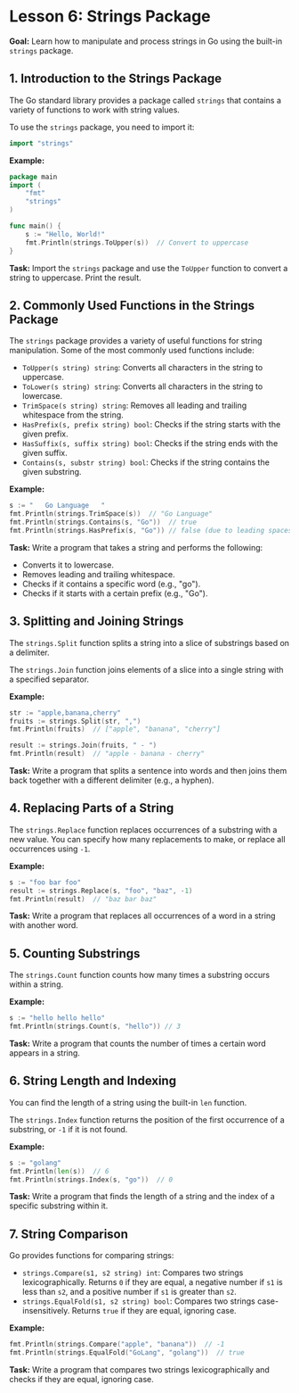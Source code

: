 # Lesson 6: Strings Package

**Goal:** Learn how to manipulate and process strings in Go using the built-in `strings` package.

## 1. Introduction to the Strings Package

The Go standard library provides a package called `strings` that contains a variety of functions to work with string values.

To use the `strings` package, you need to import it:

```go
import "strings"
```

**Example:**

```go
package main
import (
    "fmt"
    "strings"
)

func main() {
    s := "Hello, World!"
    fmt.Println(strings.ToUpper(s))  // Convert to uppercase
}
```

**Task:** Import the `strings` package and use the `ToUpper` function to convert a string to uppercase. Print the result.

## 2. Commonly Used Functions in the Strings Package

The `strings` package provides a variety of useful functions for string manipulation. Some of the most commonly used functions include:

- `ToUpper(s string) string`: Converts all characters in the string to uppercase.
- `ToLower(s string) string`: Converts all characters in the string to lowercase.
- `TrimSpace(s string) string`: Removes all leading and trailing whitespace from the string.
- `HasPrefix(s, prefix string) bool`: Checks if the string starts with the given prefix.
- `HasSuffix(s, suffix string) bool`: Checks if the string ends with the given suffix.
- `Contains(s, substr string) bool`: Checks if the string contains the given substring.

**Example:**

```go
s := "   Go Language   "
fmt.Println(strings.TrimSpace(s))  // "Go Language"
fmt.Println(strings.Contains(s, "Go"))  // true
fmt.Println(strings.HasPrefix(s, "Go")) // false (due to leading spaces)
```

**Task:** Write a program that takes a string and performs the following:

- Converts it to lowercase.
- Removes leading and trailing whitespace.
- Checks if it contains a specific word (e.g., "go").
- Checks if it starts with a certain prefix (e.g., "Go").

## 3. Splitting and Joining Strings

The `strings.Split` function splits a string into a slice of substrings based on a delimiter.

The `strings.Join` function joins elements of a slice into a single string with a specified separator.

**Example:**

```go
str := "apple,banana,cherry"
fruits := strings.Split(str, ",")
fmt.Println(fruits)  // ["apple", "banana", "cherry"]

result := strings.Join(fruits, " - ")
fmt.Println(result)  // "apple - banana - cherry"
```

**Task:** Write a program that splits a sentence into words and then joins them back together with a different delimiter (e.g., a hyphen).

## 4. Replacing Parts of a String

The `strings.Replace` function replaces occurrences of a substring with a new value. You can specify how many replacements to make, or replace all occurrences using `-1`.

**Example:**

```go
s := "foo bar foo"
result := strings.Replace(s, "foo", "baz", -1)
fmt.Println(result)  // "baz bar baz"
```

**Task:** Write a program that replaces all occurrences of a word in a string with another word.

## 5. Counting Substrings

The `strings.Count` function counts how many times a substring occurs within a string.

**Example:**

```go
s := "hello hello hello"
fmt.Println(strings.Count(s, "hello")) // 3
```

**Task:** Write a program that counts the number of times a certain word appears in a string.

## 6. String Length and Indexing

You can find the length of a string using the built-in `len` function.

The `strings.Index` function returns the position of the first occurrence of a substring, or `-1` if it is not found.

**Example:**

```go
s := "golang"
fmt.Println(len(s))  // 6
fmt.Println(strings.Index(s, "go"))  // 0
```

**Task:** Write a program that finds the length of a string and the index of a specific substring within it.

## 7. String Comparison

Go provides functions for comparing strings:

- `strings.Compare(s1, s2 string) int`: Compares two strings lexicographically. Returns `0` if they are equal, a negative number if `s1` is less than `s2`, and a positive number if `s1` is greater than `s2`.
- `strings.EqualFold(s1, s2 string) bool`: Compares two strings case-insensitively. Returns `true` if they are equal, ignoring case.

**Example:**

```go
fmt.Println(strings.Compare("apple", "banana"))  // -1
fmt.Println(strings.EqualFold("GoLang", "golang"))  // true
```

**Task:** Write a program that compares two strings lexicographically and checks if they are equal, ignoring case.

